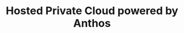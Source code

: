 ---
title: Hosted Private Cloud powered by Anthos
slug: hosted-private-cloud-anthos
excerpt: Guides d'utilisation de votre Hosted Private Cloud powered by Anthos
sections: Premiers pas
order: 02
---